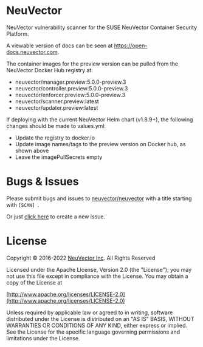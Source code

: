 # NeuVector

NeuVector vulnerability scanner for the SUSE NeuVector Container Security Platform.

A viewable version of docs can be seen at https://open-docs.neuvector.com.

The container images for the preview version can be pulled from the NeuVector Docker Hub registry at:
+ neuvector/manager.preview:5.0.0-preview.3
+ neuvector/controller.preview:5.0.0-preview.3
+ neuvector/enforcer.preview:5.0.0-preview.3
+ neuvector/scanner.preview:latest
+ neuvector/updater.preview:latest

If deploying with the current NeuVector Helm chart (v1.8.9+), the following changes should be made to values.yml:

+ Update the registry to docker.io
+ Update image names/tags to the preview version on Docker hub, as shown above
+ Leave the imagePullSecrets empty

# Bugs & Issues
Please submit bugs and issues to [neuvector/neuvector](//github.com/neuvector/neuvector/issues) with a title starting with `[SCAN] `.

Or just [click here](//github.com/neuvector/neuvector/issues/new?title=%5BSCAN%5D%20) to create a new issue.

# License

Copyright © 2016-2022 [NeuVector Inc](https://neuvector.com). All Rights Reserved

Licensed under the Apache License, Version 2.0 (the "License");
you may not use this file except in compliance with the License.
You may obtain a copy of the License at

[http://www.apache.org/licenses/LICENSE-2.0](http://www.apache.org/licenses/LICENSE-2.0)

Unless required by applicable law or agreed to in writing, software
distributed under the License is distributed on an "AS IS" BASIS,
WITHOUT WARRANTIES OR CONDITIONS OF ANY KIND, either express or implied.
See the License for the specific language governing permissions and
limitations under the License.


